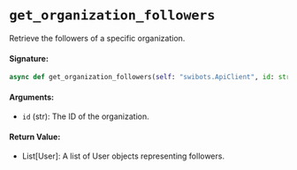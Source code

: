 # `get_organization_followers`
Retrieve the followers of a specific organization.

#### Signature:
```python
async def get_organization_followers(self: "swibots.ApiClient", id: str) -> List[User]:
```

#### Arguments:
- `id` (str): The ID of the organization.

#### Return Value:
- List[User]: A list of User objects representing followers.
